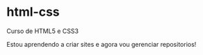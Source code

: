 # html-css
 Curso de HTML5 e CSS3

Estou aprendendo a criar sites e agora vou gerenciar repositorios!